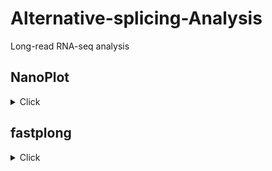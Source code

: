 # Alternative-splicing-Analysis
Long-read RNA-seq analysis




## NanoPlot
<details>
<summary>Click</summary>


</details>






## fastplong
<details>
<summary>Click</summary>


</details>





